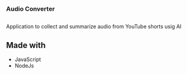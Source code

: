 ### Audio Converter

##
Application to collect and summarize audio from YouTube shorts usig AI

## Made with

- JavaScript
- NodeJs

  
